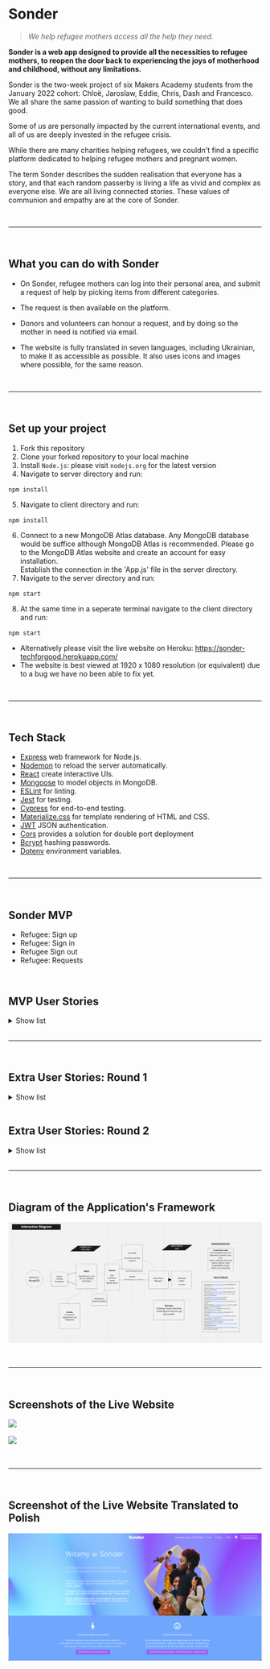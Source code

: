 # Sonder
> *We help refugee mothers access all the help they need.*

**Sonder is a web app designed to provide all the necessities to refugee mothers, to reopen the door back to experiencing the joys of motherhood and childhood, without any limitations.**

Sonder is the two-week project of six Makers Academy students from the January 2022 cohort: Chloë, Jaroslaw, Eddie, Chris, Dash and Francesco. We all share the same passion of wanting to build something that does good.

Some of us are personally impacted by the current international events, and all of us are deeply invested in the refugee crisis.

While there are many charities helping refugees, we couldn't find a specific platform dedicated to helping refugee mothers and pregnant women.

The term Sonder describes the sudden realisation that everyone has a story, and that each random passerby is living a life as vivid and complex as everyone else. We are all living connected stories. These values of communion and empathy are at the core of Sonder.

<br>

-----
<br>

## What you can do with Sonder

* On Sonder, refugee mothers can log into their personal area, and submit a request of help by picking items from different categories.

*  The request is then available on the platform.

* Donors and volunteers can honour a request, and by doing so the mother in need is notified via email.

* The website is fully translated in seven languages, including Ukrainian, to make it as accessible as possible. It also uses icons and images where possible, for the same reason.

<br>

-----
<br>

## Set up your project

1. Fork this repository
2. Clone your forked repository to your local machine
3. Install ```Node.js```: please visit ```nodejs.org``` for the latest version
4. Navigate to server directory and run:
```
npm install
```
5. Navigate to client directory and run:
```
npm install
``` 
6. Connect to a new MongoDB Atlas database.  Any MongoDB database would be suffice although MongoDB Atlas is recommended.
   Please go to the MongoDB Atlas website and create an account for easy installation.  
   Establish the connection in the 'App.js' file in the server directory.
7. Navigate to the server directory and run:
```
npm start
```
8. At the same time in a seperate terminal navigate to the client directory and run:
```
npm start
``` 

*  Alternatively please visit the live website on Heroku: https://sonder-techforgood.herokuapp.com/
* The website is best viewed at 1920 x 1080 resolution (or equivalent) due to a bug we have no been able to fix yet.

<br>

-----
<br>

## Tech Stack
- [Express](https://expressjs.com/) web framework for Node.js.
- [Nodemon](https://nodemon.io/) to reload the server automatically.
- [React](https://reactjs.org/) create interactive UIs.
- [Mongoose](https://mongoosejs.com) to model objects in MongoDB.
- [ESLint](https://eslint.org) for linting.
- [Jest](https://jestjs.io/) for testing.
- [Cypress](https://www.cypress.io/) for end-to-end testing.
- [Materialize.css](https://materializecss.com/) for template rendering of HTML and CSS.
- [JWT](https://jwt.io/) JSON authentication.
- [Cors](https://momentjs.com/) provides a solution for double port deployment
- [Bcrypt](https://www.npmjs.com/package/bcryptjs) hashing passwords.
- [Dotenv](https://www.npmjs.com/package/dotenv/) environment variables.

<br>

-----
<br>

## Sonder MVP
- Refugee: Sign up
- Refugee: Sign in
- Refugee Sign out
- Refugee: Requests

<br>

## MVP User Stories

<details><summary>Show list</summary>

~~~~~~
As a refugee mother
In order to have access to the application
I would like to be able to sign up

As a refugee mother
So that I could access my account
I would like to be able to sign in

As a refugee mother
So that I could keep my account secure
I would like to be able to sign out

As a refugee mother
So that I could request resources
I would like to be able to post my requested items
~~~~~~

</details>

<br>

-----
<br>

## Extra User Stories: Round 1

<details><summary>Show list</summary>

~~~~~~
As a User
So that I can specify who I am
I want to be able to select either 'Refugee' or 'Donor'

As a Refugee
So that I can connect with donor in my area
I want to sign up with my city and bio

As a Donor
In order to have access to the application
I would like to be able to sign up 

As a Donor
So that I could access my account
I would like to be able to sign in

As a User
So that I can display my details
I would like to create a profile and view this
~~~~~~

</details>
<br>

## Extra User Stories: Round 2

<details><summary>Show list</summary>

~~~~~~~

As a Refugee Mother
So that I can manage my requests
I would like to see my requests and their status

As a Refugee Mother
So that I can manage my requests
I would like to accept donations

As a Refugee Mother
So that I can manage my requests
I would like to replicate my fulfiled requests

As a Refugee Mother
So I know when a Donor has offered to fulfil my request
I would like to see the requests as fulfiled

As a Refugee Mother
So I know when a Donor has offered to fulfil my request
I would like to get an email notification of a fulfiled request

As a user
So I could provide feedback to the website's creators
I would like to be able to contact them by email

As a Donor
So that I know what requests are outstanding
I would like to be able to see the outstanding requests

As a user
So that I could interact with the website
I would like the text, fields, and buttons to be in my native language

As a Refugee Mother
So that I could interact with the website
I would like to have visual representations to aid me in the use of the website's functions

As a Donor
So that I have additional information about the Refugee Mother I am interested in helping
I would like to see her profile page with bio

~~~~~~~

</details>

<br>

-----
<br>

## Diagram of the Application's Framework


![](./client/src/images/Screenshot_diagram_app_framework.png)

<br>

-----
<br>

## Screenshots of the Live Website


![](./client/src/images/Screenshot_homepage.png)

![](./client/src/images/Screenshot_requestpage.png)

<br>

-----
<br>

## Screenshot of the Live Website Translated to Polish
![](./client/src/images/Screenshot_homepage_polish.png)

